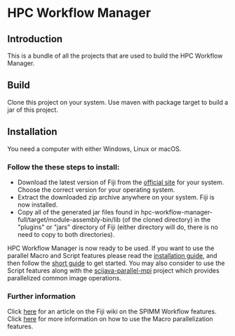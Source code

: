 # HPC Workflow Manager
## Introduction
This is a bundle of all the projects that are used to build the HPC Workflow Manager.

## Build
Clone this project on your system.
Use maven with package target to build a jar of this project.

## Installation
You need a computer with either Windows, Linux or macOS.

### Follow the these steps to install:
* Download the latest version of Fiji from the [official site](https://fiji.sc/) for your system. Choose the correct version for your operating system.
* Extract the downloaded zip archive anywhere on your system. Fiji is now installed.
* Copy all of the generated jar files found in hpc-workflow-manager-full/target/module-assembly-bin/lib (of the cloned directory) in the "plugins" or "jars" directory of Fiji (either directory will do, there is no need to copy to both directories).

HPC Workflow Manager is now ready to be used.
If you want to use the parallel Macro and Script features please read the [installation guide](https://github.com/MKrumnikl/Ij1MPIWrapper/blob/master/README.md), and then follow the [short guide](https://github.com/MKrumnikl/Ij1MPIWrapper/wiki/Short-Guide) to get started.
You may also consider to use the Script features along with the [scijava-parallel-mpi](https://github.com/fiji-hpc/scijava-parallel-mpi/wiki/How-to-Install-and-Run) project which provides parallelized common image operations.

### Further information
Click [here](https://imagej.net/SPIM_Workflow_Manager_For_HPC) for an article on the Fiji wiki on the SPIMM Workflow features.
Click [here](https://imagej.net/HPC_Workflow_Manager) for more information on how to use the Macro parallelization features.